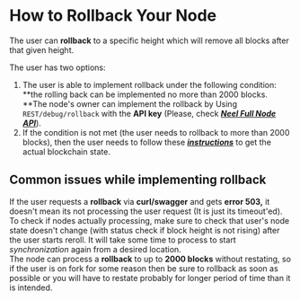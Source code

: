 # How to Rollback Your Node

The user can **rollback** to a specific height which will remove all blocks after that given height.

The user has two options:

1. The user is able to implement rollback under the following condition: **the rolling back can be implemented no more than 2000 blocks. **The node's owner can implement the rollback by Using `REST/debug/rollback` with the **API key** \(Please, check [_**Neel Full Node API**_](https://nodes.neelplatform.com/api-docs/index.html#!/debug/rollback)\).
2. If the condition is not met \(the user needs to rollback to more than 2000 blocks\), then the user needs to follow these [_**instructions**_](/neel-full-node/options-for-getting-actual-blockchain.md) to get the actual blockchain state.

## Common issues while implementing rollback

If the user requests a **rollback** via **curl/swagger** and gets **error 503,** it doesn't mean its not processing the user request \(It is just its timeout'ed\). To check if nodes actually processing, make sure to check that user's node state doesn't change \(with status check if block height is not rising\) after the user starts reroll. It will take some time to process to start _synchronization_ again from a desired location.  
The node can process a **rollback** to up to **2000 blocks** without restating, so if the user is on fork for some reason then be sure to rollback as soon as possible or you will have to restate probably for longer period of time than it is intended.

